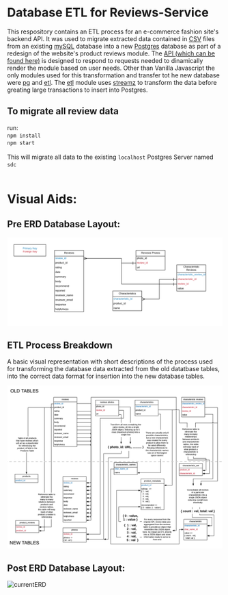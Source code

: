 # Database ETL for Reviews-Service

This respository contains an ETL process for an e-commerce fashion site's backend API. It was used to migrate extracted data contained in [CSV](https://en.wikipedia.org/wiki/Comma-separated_values) files from an existing [mySQL](https://www.mysql.com/) database into a new [Postgres](https://www.postgresql.org/) database as part of a redesign of the website's product reviews module. The [API (which can be found here)](https://github.com/iwantmyhatback/reviews-service) is designed to respond to requests needed to dinamically render the module based on user needs. Other than Vanilla Javascript the only modules used for this transformation and transfer tot he new database were [pg](https://www.npmjs.com/package/pg) and [etl](https://www.npmjs.com/package/etl). The [etl](https://www.npmjs.com/package/etl) module uses [streamz](https://www.npmjs.com/package/streamz) to transform the data before greating large transactions to insert into Postgres.

## To migrate all review data
run:<br>
`npm install`<br>
`npm start`<br>
<br>
This will migrate all data to the existing `localhost` Postgres Server named `sdc`<br>
<br>


# Visual Aids:
## Pre ERD Database Layout:<br>
![oldERD](https://github.com/iwantmyhatback/sdc_etl/blob/master/img/old_erd.png)

## ETL Process Breakdown
A basic visual representation with short descriptions of the process used for transforming the database data extracted from the old datatbase tables, into the correct data format for insertion into the new database tables.

![ETLexplained](https://github.com/iwantmyhatback/sdc_etl/blob/master/img/ETLexplanation.png)

## Post ERD Database Layout:<br>
![currentERD][ERD]

[ERD]: https://github.com/iwantmyhatback/sdc_etl/blob/master/img/current_erd.png "reviews-erd"
